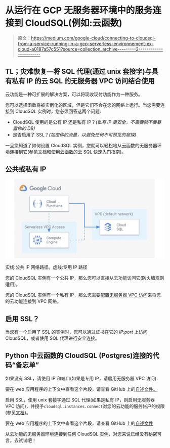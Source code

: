 # 从运行在 GCP 无服务器环境中的服务连接到 CloudSQL(例如:云函数)

> 原文：<https://medium.com/google-cloud/connecting-to-cloudsql-from-a-service-running-in-a-gcp-serverless-environnement-ex-cloud-a0187a57c551?source=collection_archive---------2----------------------->

## TL；灾难恢复—将 SQL 代理(通过 unix 套接字)与具有私有 IP 的云 SQL 的无服务器 VPC 访问结合使用

云功能是一种可扩展的解决方案，可以将现收现付功能作为一种服务。

您可以选择函数将被实例化的区域，但是它们不会在您的网络上运行。当您需要连接到 CloudSQL 实例时，您必须回答这两个问题:

*   CloudSQL 使用的是公有 IP 还是私有 IP？*(私有 IP 更安全，不需要就不要暴露你的 DB)*
*   是否启用了 SSL？*(加密你的流量，以避免任何不可预见的窥探)*

一旦您知道了如何设置 CloudSQL 实例，您就可以轻松地从云函数的无服务器环境连接到它(参见[文档](https://cloud.google.com/sql/docs/mysql/connect-functions)和[使用云函数的云 SQL 快速入门指南](https://cloud.google.com/sql/docs/postgres/quickstart-connect-functions))。

## 公共或私有 IP

![](img/b6c9df8dc5e45428d870003c916974c6.png)

实线:公共 IP 网络路径。虚线:专用 IP 路径

您的 CloudSQL 实例有一个公共 IP，那么您可以直接从云功能访问它(防火墙规则适用)。

您的 CloudSQL 实例有一个私有 IP，那么您需要[配置无服务器 VPC 访问](https://cloud.google.com/functions/docs/networking/connecting-vpc)来将您的云功能连接到 VPC 网络。

## 启用 SSL？

当您有一个启用了 SSL 的实例时，您可以通过证书在它的 *IP:port* 上访问 CloudSQL，或者使用 SQL 代理进行安全连接。

## Python 中云函数的 CloudSQL (Postgres)连接的代码“备忘单”

如果没有 SSL，请使用 IP 和端口(如果是专用 IP，请启用无服务器 VPC 访问):

要在 web 应用程序的上下文中查看这个片段，请查看 GitHub 上的[自述文件。](https://github.com/GoogleCloudPlatform/python-docs-samples/tree/master/cloud-sql/postgres/sqlalchemy/README.md)

启用 SSL，使用 unix 套接字通过 SQL 代理(如果是私有 IP，则启用无服务器 VPC 访问)，并授予`cloudsql.instances.connect`对您的云功能的服务帐户的权限(参见[文档](https://cloud.google.com/sql/docs/postgres/sql-proxy#authentication-options))。

要在 web 应用程序的上下文中查看这个片段，请查看 GitHub 上的[自述文件](https://github.com/GoogleCloudPlatform/python-docs-samples/tree/master/cloud-sql/postgres/sqlalchemy/README.md)

从云功能的无服务器环境连接到任何 CloudSQL 实例，对您来说已经没有秘密可言。去试试吧！